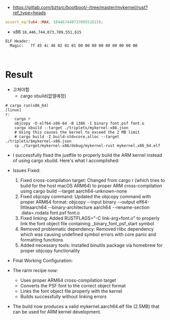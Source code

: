 - https://gitlab.com/bztsrc/bootboot/-/tree/master/mykernel/rust?ref_type=heads


```rs
assert_eq!(u64::MAX, 18446744073709551615);
```

- x86
  `18,446,744,073,709,551,615`

```
ELF Header:
  Magic:   7f 45 4c 46 02 01 01 00 00 00 00 00 00 00 00 00 

  
```

# Result

- 고쳐야함
  - cargo xbuild(없앨예정)

```justfile
# cargo run(x86_64)
[linux]
r:
    cargo r
    objcopy -O elf64-x86-64 -B i386 -I binary font.psf font.o
    cargo xbuild --target ./triplets/mykernel-x86.json
    # Using this causes the kernel to exceed the 2 MB limit
    # cargo build -Z build-std=core,alloc --target ./triplets/$mykernel-x86.json
    cp ./target/mykernel-x86/debug/mykernel-rust mykernel.x86_64.elf

```

- I successfully fixed the justfile to properly build the ARM kernel instead of using cargo xbuild. Here's what I accomplished:

- Issues Fixed:

  1. Fixed cross-compilation target: Changed from cargo r (which tries to build for the host macOS ARM64) to proper ARM cross-compilation using cargo
   build --target aarch64-unknown-none
  2. Fixed objcopy command: Updated the objcopy command with proper ARM64 format:
  objcopy --input binary --output elf64-littleaarch64 --binary-architecture aarch64 --rename-section .data=.rodata font.psf font.o
  3. Fixed linking: Added RUSTFLAGS="-C link-arg=font.o" to properly link the font object file containing _binary_font_psf_start symbol
  4. Removed problematic dependency: Removed rlibc dependency which was causing undefined symbol errors with core panic and formatting functions
  5. Added necessary tools: Installed binutils package via homebrew for proper objcopy functionality

- Final Working Configuration:

- The rarm recipe now:
  - Uses proper ARM64 cross-compilation target
  - Converts the PSF font to the correct object format
  - Links the font object file properly with the kernel
  - Builds successfully without linking errors

- The build now produces a valid mykernel.aarch64.elf file (2.5MB) that can be used for ARM kernel development.
